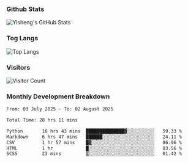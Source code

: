 ### Github Stats
![Yisheng's GitHub Stats](https://github-readme-stats-9qabuvhk1-gongyisheng.vercel.app/api?username=gongyisheng&count_private=true&show_icons=true)
### Tog Langs
![Top Langs](https://github-readme-stats-9qabuvhk1-gongyisheng.vercel.app/api/top-langs/?username=gongyisheng&layout=compact)
### Visitors
![Visitor Count](https://profile-counter.glitch.me/gongyisheng/count.svg)
### Monthly Development Breakdown
<!--START_SECTION:waka-->

```txt
From: 03 July 2025 - To: 02 August 2025

Total Time: 28 hrs 11 mins

Python       16 hrs 43 mins  ██████████████▓░░░░░░░░░░   59.33 %
Markdown     6 hrs 47 mins   ██████░░░░░░░░░░░░░░░░░░░   24.11 %
CSV          1 hr 57 mins    █▓░░░░░░░░░░░░░░░░░░░░░░░   06.96 %
HTML         1 hr            █░░░░░░░░░░░░░░░░░░░░░░░░   03.56 %
SCSS         23 mins         ▒░░░░░░░░░░░░░░░░░░░░░░░░   01.42 %
```

<!--END_SECTION:waka-->
